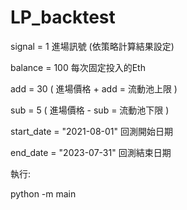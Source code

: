 # LP_backtest

signal = 1 進場訊號 (依策略計算結果設定)


balance = 100  每次固定投入的Eth 



add = 30       ( 進場價格 + add = 流動池上限 )

sub = 5        ( 進場價格 - sub = 流動池下限 )





start_date = "2021-08-01" 回測開始日期

end_date   = "2023-07-31" 回測結束日期




執行:

python -m main
